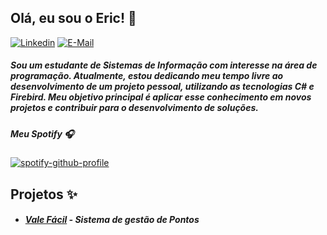 <h2>
Olá, eu sou o Eric! 👋
</h2>

[![Linkedin](https://img.shields.io/badge/linked-in-369?style=flat-square&logo=linkedin&logoColor=white&color=blue)](https://www.linkedin.com/in/EricSSantos)
[![E-Mail](https://img.shields.io/badge/email-@-2a8?@=flat-square&logo=gmail&logoColor=white)](mailto:ericsilva333@outlook.com)

<h5>
Sou um estudante de Sistemas de Informação com interesse na área de programação. Atualmente, estou dedicando meu tempo livre ao desenvolvimento de um projeto pessoal, utilizando as tecnologias C# e Firebird. Meu objetivo principal é aplicar esse conhecimento em novos projetos e contribuir para o desenvolvimento de soluções.
</h5>

<div id="spotify">

<h5>
Meu Spotify 🎧
</h5>
 
[![spotify-github-profile](https://spotify-github-profile.vercel.app/api/view?uid=z6kidzm03f7rfcrq7vtkdrn1h&cover_image=true&theme=novatorem&show_offline=false&background_color=1c1c1c&interchange=false&bar_color=9871ad&bar_color_cover=false)](https://spotify-github-profile.vercel.app/api/view?uid=z6kidzm03f7rfcrq7vtkdrn1h&redirect=true)

</div>

<h2>
Projetos ✨
</h2>

- ##### [Vale Fácil](https://github.com/EricSSantos/Vale-Facil) - Sistema de gestão de Pontos 

<br>
